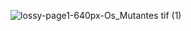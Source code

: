 ![lossy-page1-640px-Os_Mutantes tif (1)](https://github.com/user-attachments/assets/824a6dfc-24c1-4969-bf02-a25a0134c89c)

